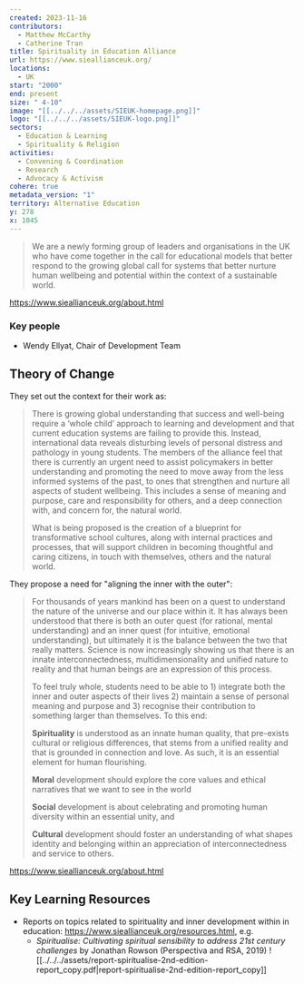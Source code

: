```yaml
---
created: 2023-11-16
contributors:
  - Matthew McCarthy
  - Catherine Tran
title: Spirituality in Education Alliance
url: https://www.sieallianceuk.org/
locations:
  - UK
start: "2000"
end: present
size: " 4-10"
image: "[[../../../assets/SIEUK-homepage.png]]"
logo: "[[../../../assets/SIEUK-logo.png]]"
sectors:
  - Education & Learning
  - Spirituality & Religion
activities:
  - Convening & Coordination
  - Research
  - Advocacy & Activism
cohere: true
metadata_version: "1"
territory: Alternative Education
y: 278
x: 1045
---
```

>We are a newly forming group of leaders and organisations in the UK who have come together in the call for educational models that better respond to the growing global call for systems that better nurture human wellbeing and potential within the context of a sustainable world.

https://www.sieallianceuk.org/about.html

### Key people 

- Wendy Ellyat, Chair of Development Team

## Theory of Change 

They set out the context for their work as:

>There is growing global understanding that success and well-being require a ‘whole child’ approach to learning and development and that current education systems are failing to provide this. Instead, international data reveals disturbing levels of personal distress and pathology in young students. The members of the alliance feel that there is currently an urgent need to assist policymakers in better understanding and promoting the need to move away from the less informed systems of the past, to ones that strengthen and nurture all aspects of student wellbeing. This includes a sense of meaning and purpose, care and responsibility for others, and a deep connection with, and concern for, the natural world.  
  >
>What is being proposed is the creation of a blueprint for transformative school cultures, along with internal practices and processes, that will support children in becoming thoughtful and caring citizens, in touch with themselves, others and the natural world.  

They propose a need for "aligning the inner with the outer":

>For thousands of years mankind has been on a quest to understand the nature of the universe and our place within it. It has always been understood that there is both an outer quest (for rational, mental understanding) and an inner quest (for intuitive, emotional understanding), but ultimately it is the balance between the two that really matters. Science is now increasingly showing us that there is an innate interconnectedness, multidimensionality and unified nature to reality and that human beings are an expression of this process.  
  >
>To feel truly whole, students need to be able to 1) integrate both the inner and outer aspects of their lives 2) maintain a sense of personal meaning and purpose and 3) recognise their contribution to something larger than themselves. To this end:  
  >
>**Spirituality** is understood as an innate human quality, that pre-exists cultural or religious differences, that stems from a unified reality and that is grounded in connection and love. As such, it is an essential element for human flourishing.  
  >
>**Moral** development should explore the core values and ethical narratives that we want to see in the world  
  >
>**Social** development is about celebrating and promoting human diversity within an essential unity, and  
  >
>**Cultural** development should foster an understanding of what shapes identity and belonging within an appreciation of interconnectedness and service to others.

https://www.sieallianceuk.org/about.html

## Key Learning Resources 

- Reports on topics related to spirituality and inner development within in education: https://www.sieallianceuk.org/resources.html, e.g.
  - *Spiritualise: Cultivating spiritual sensibility to address 21st century challenges* by Jonathan Rowson (Perspectiva and RSA, 2019)
  ![[../../../assets/report-spiritualise-2nd-edition-report_copy.pdf|report-spiritualise-2nd-edition-report_copy]]


